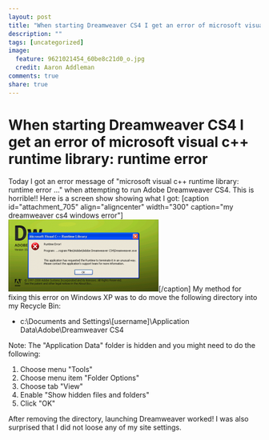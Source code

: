 ```yaml
---
layout: post
title: "When starting Dreamweaver CS4 I get an error of microsoft visual c++ runtime library: runtime error"
description: ""
tags: [uncategorized]
image:
  feature: 9621021454_60be8c21d0_o.jpg
  credit: Aaron Addleman
comments: true
share: true
---
```


# When starting Dreamweaver CS4 I get an error of microsoft visual c++ runtime library: runtime error

<p>Today I got an error message of "microsoft visual c++ runtime library: runtime error ..." when attempting to run Adobe Dreamweaver CS4. This is horrible!! Here is a screen show showing what I got:
[caption id="attachment_705" align="aligncenter" width="300" caption="my dreamweaver cs4 windows error"]<a href="/assets/files/dreamweaver-cs4-windows-error.png"><img class="size-medium wp-image-705 " title="dreamweaver cs4 windows error" src="/assets/files/dreamweaver-cs4-windows-error-300x144.png" alt="dreamweaver cs4 windows error" width="300" height="144" href="/assets/files/dreamweaver-cs4-windows-error-300x144.png"></a>[/caption]
My method for fixing this error on Windows XP was to do move the following directory into my Recycle Bin:
</p>
<ul>
<li>c:\Documents and Settings\[username]\Application Data\Adobe\Dreamweaver CS4</li>
</ul>
Note: The "Application Data" folder is hidden and you might need to do the following:
<ol>
<li>Choose menu "Tools"</li>
<li>Choose menu item "Folder Options"</li>
<li>Choose tab "View"</li>
<li>Enable "Show hidden files and folders"</li>
<li>Click "OK"</li>
</ol>
After removing the directory, launching Dreamweaver worked! I was also surprised that I did not loose any of my site settings.
